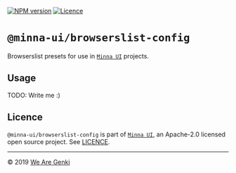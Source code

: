 [![NPM version](https://img.shields.io/npm/v/@minna-ui/browserslist-config.svg)](https://www.npmjs.com/package/@minna-ui/browserslist-config)
[![Licence](https://img.shields.io/npm/l/@minna-ui/browserslist-config.svg)](https://github.com/WeAreGenki/minna-ui/blob/master/LICENCE)

# `@minna-ui/browserslist-config`

Browserslist presets for use in [`Minna UI`](https://github.com/WeAreGenki/minna-ui) projects.

## Usage

TODO: Write me :)

## Licence

`@minna-ui/browserslist-config` is part of [`Minna UI`](https://github.com/WeAreGenki/minna-ui), an Apache-2.0 licensed open source project. See [LICENCE](https://github.com/WeAreGenki/minna-ui/blob/master/LICENCE).

---

© 2019 [We Are Genki](https://wearegenki.com)
